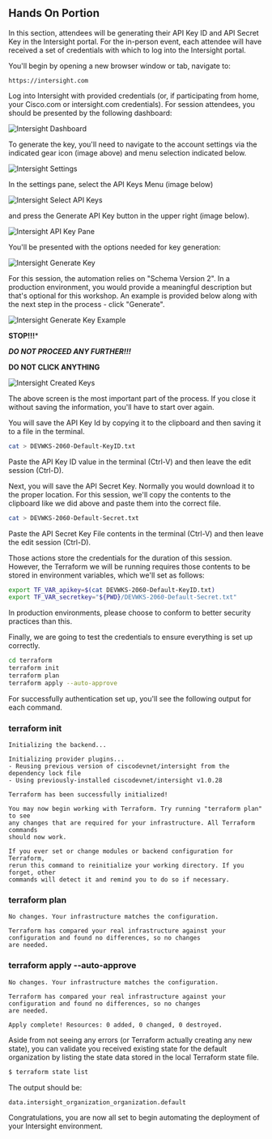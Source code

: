## Hands On Portion

In this section, attendees will be generating their API Key ID and API Secret Key in the Intersight portal. For the in-person event, each attendee will have received a set of credentials with which to log into the Intersight portal.

You'll begin by opening a new browser window or tab, navigate to:

```
https://intersight.com
```

Log into Intersight with provided credentials (or, if participating from home, your Cisco.com or intersight.com credentials). For session attendees, you should be presented by the following dashboard:

![Intersight Dashboard](./images/01-intersight-dashboard.JPG)

To generate the key, you'll need to navigate to the account settings via the indicated gear icon (image above) and menu selection indicated below.

![Intersight Settings](./images/02-intersight-settings-menu.JPG)

In the settings pane, select the API Keys Menu (image below)

![Intersight Select API Keys](./images/03-intersight-settings-pane.JPG)

and press the Generate API Key button in the upper right (image below).

![Intersight API Key Pane](./images/04-intersight-api-keys-pane.JPG)

You'll be presented with the options needed for key generation:

![Intersight Generate Key](./images/05-intersight-generate-api-keys.JPG)

For this session, the automation relies on "Schema Version 2". In a production environment, you would provide a meaningful description but that's optional for this workshop. An example is provided below along with the next step in the
process - click "Generate".

![Intersight Generate Key Example](./images/06-intersight-generate-api-keys-with-values.JPG)

**STOP!!!***

**_DO NOT PROCEED ANY FURTHER!!!_**

**DO NOT CLICK ANYTHING**

![Intersight Created Keys](./images/07-intersight-api-key-created.JPG)

The above screen is the most important part of the process. If you close it without saving the information, you'll have to start over again.

You will save the API Key Id by copying it to the clipboard and then saving it to a file in the terminal.

```bash
cat > DEVWKS-2060-Default-KeyID.txt
```

Paste the API Key ID value in the terminal (Ctrl-V) and then leave the edit session (Ctrl-D).

Next, you will save the API Secret Key. Normally you would download it to the proper location. For this session, we'll copy the contents to the clipboard like we did above and paste them into the correct file.

```bash
cat > DEVWKS-2060-Default-Secret.txt
```

Paste the API Secret Key File contents in the terminal (Ctrl-V) and then leave the edit session (Ctrl-D).

Those actions store the credentials for the duration of this session. However, the Terraform we will be running requires those contents to be stored in environment variables, which we'll set as follows:

```bash
export TF_VAR_apikey=$(cat DEVWKS-2060-Default-KeyID.txt)
export TF_VAR_secretkey="${PWD}/DEVWKS-2060-Default-Secret.txt"
```

In production environments, please choose to conform to better security practices than this.

Finally, we are going to test the credentials to ensure everything is set up correctly.

```bash
cd terraform
terraform init
terraform plan
terraform apply --auto-approve
```

For successfully authentication set up, you'll see the following output for each command.

### terraform init

```
Initializing the backend...

Initializing provider plugins...
- Reusing previous version of ciscodevnet/intersight from the dependency lock file
- Using previously-installed ciscodevnet/intersight v1.0.28

Terraform has been successfully initialized!

You may now begin working with Terraform. Try running "terraform plan" to see
any changes that are required for your infrastructure. All Terraform commands
should now work.

If you ever set or change modules or backend configuration for Terraform,
rerun this command to reinitialize your working directory. If you forget, other
commands will detect it and remind you to do so if necessary.
```

### terraform plan

```
No changes. Your infrastructure matches the configuration.

Terraform has compared your real infrastructure against your configuration and found no differences, so no changes
are needed.
```

### terraform apply --auto-approve

```
No changes. Your infrastructure matches the configuration.

Terraform has compared your real infrastructure against your configuration and found no differences, so no changes
are needed.

Apply complete! Resources: 0 added, 0 changed, 0 destroyed.
```

Aside from not seeing any errors (or Terraform actually creating any new state), you can validate you received existing state for the default organization by listing the state data stored in the local Terraform state file.

```bash
$ terraform state list
```

The output should be:

```
data.intersight_organization_organization.default
```

Congratulations, you are now all set to begin automating the deployment of your Intersight environment.
